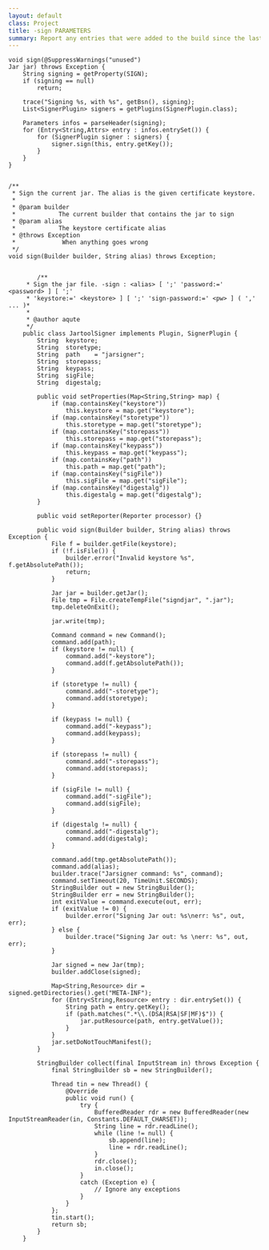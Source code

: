 ```yaml
---
layout: default
class: Project
title: -sign PARAMETERS 
summary: Report any entries that were added to the build since the last JAR was made.
---
```



	void sign(@SuppressWarnings("unused")
	Jar jar) throws Exception {
		String signing = getProperty(SIGN);
		if (signing == null)
			return;

		trace("Signing %s, with %s", getBsn(), signing);
		List<SignerPlugin> signers = getPlugins(SignerPlugin.class);

		Parameters infos = parseHeader(signing);
		for (Entry<String,Attrs> entry : infos.entrySet()) {
			for (SignerPlugin signer : signers) {
				signer.sign(this, entry.getKey());
			}
		}
	}

	
	/**
	 * Sign the current jar. The alias is the given certificate keystore.
	 * 
	 * @param builder
	 *            The current builder that contains the jar to sign
	 * @param alias
	 *            The keystore certificate alias
	 * @throws Exception
	 *             When anything goes wrong
	 */
	void sign(Builder builder, String alias) throws Exception;
	
	
			/**
		 * Sign the jar file. -sign : <alias> [ ';' 'password:=' <password> ] [ ';'
		 * 'keystore:=' <keystore> ] [ ';' 'sign-password:=' <pw> ] ( ',' ... )*
		 * 
		 * @author aqute
		 */
		public class JartoolSigner implements Plugin, SignerPlugin {
			String	keystore;
			String	storetype;
			String	path	= "jarsigner";
			String	storepass;
			String	keypass;
			String	sigFile;
			String	digestalg;
		
			public void setProperties(Map<String,String> map) {
				if (map.containsKey("keystore"))
					this.keystore = map.get("keystore");
				if (map.containsKey("storetype"))
					this.storetype = map.get("storetype");
				if (map.containsKey("storepass"))
					this.storepass = map.get("storepass");
				if (map.containsKey("keypass"))
					this.keypass = map.get("keypass");
				if (map.containsKey("path"))
					this.path = map.get("path");
				if (map.containsKey("sigFile"))
					this.sigFile = map.get("sigFile");
				if (map.containsKey("digestalg"))
					this.digestalg = map.get("digestalg");
			}
		
			public void setReporter(Reporter processor) {}
		
			public void sign(Builder builder, String alias) throws Exception {
				File f = builder.getFile(keystore);
				if (!f.isFile()) {
					builder.error("Invalid keystore %s", f.getAbsolutePath());
					return;
				}
		
				Jar jar = builder.getJar();
				File tmp = File.createTempFile("signdjar", ".jar");
				tmp.deleteOnExit();
		
				jar.write(tmp);
		
				Command command = new Command();
				command.add(path);
				if (keystore != null) {
					command.add("-keystore");
					command.add(f.getAbsolutePath());
				}
		
				if (storetype != null) {
					command.add("-storetype");
					command.add(storetype);
				}
		
				if (keypass != null) {
					command.add("-keypass");
					command.add(keypass);
				}
		
				if (storepass != null) {
					command.add("-storepass");
					command.add(storepass);
				}
		
				if (sigFile != null) {
					command.add("-sigFile");
					command.add(sigFile);
				}
		
				if (digestalg != null) {
					command.add("-digestalg");
					command.add(digestalg);
				}
		
				command.add(tmp.getAbsolutePath());
				command.add(alias);
				builder.trace("Jarsigner command: %s", command);
				command.setTimeout(20, TimeUnit.SECONDS);
				StringBuilder out = new StringBuilder();
				StringBuilder err = new StringBuilder();
				int exitValue = command.execute(out, err);
				if (exitValue != 0) {
					builder.error("Signing Jar out: %s\nerr: %s", out, err);
				} else {
					builder.trace("Signing Jar out: %s \nerr: %s", out, err);
				}
		
				Jar signed = new Jar(tmp);
				builder.addClose(signed);
		
				Map<String,Resource> dir = signed.getDirectories().get("META-INF");
				for (Entry<String,Resource> entry : dir.entrySet()) {
					String path = entry.getKey();
					if (path.matches(".*\\.(DSA|RSA|SF|MF)$")) {
						jar.putResource(path, entry.getValue());
					}
				}
				jar.setDoNotTouchManifest();
			}
		
			StringBuilder collect(final InputStream in) throws Exception {
				final StringBuilder sb = new StringBuilder();
		
				Thread tin = new Thread() {
					@Override
					public void run() {
						try {
							BufferedReader rdr = new BufferedReader(new InputStreamReader(in, Constants.DEFAULT_CHARSET));
							String line = rdr.readLine();
							while (line != null) {
								sb.append(line);
								line = rdr.readLine();
							}
							rdr.close();
							in.close();
						}
						catch (Exception e) {
							// Ignore any exceptions
						}
					}
				};
				tin.start();
				return sb;
			}
		}